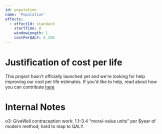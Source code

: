 ```yaml
---
id: population
name: 'Population'
effects:
  - effectId: standard
    startTime: 0
    windowLength: 1
    costPerQALY: 6_250
---
```


# Justification of cost per life

This project hasn't officially launched yet and we're looking for help improving our cost per life estimates.
If you'd like to help, read about how you can contribute [here](https://github.com/impactlist/impactlist/blob/master/CONTRIBUTING.md)

# Internal Notes

o3: GiveWell contraception work: 1.1–3.4 “moral-value units” per $year of modern method; hard to map to QALY.
